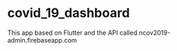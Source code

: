 # covid_19_dashboard
 
 
 This app based on Flutter and the API called ncov2019-admin.firebaseapp.com
